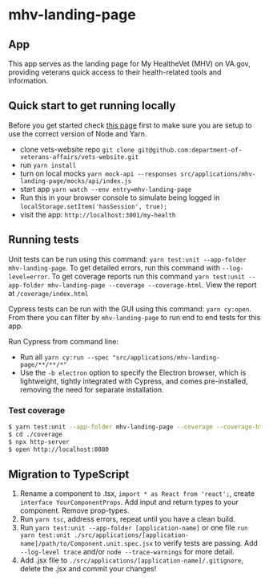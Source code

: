 # mhv-landing-page

## App

This app serves as the landing page for My HealtheVet (MHV) on VA.gov, providing veterans quick access to their health-related tools and information.

## Quick start to get running locally

Before you get started check [this page](https://depo-platform-documentation.scrollhelp.site/developer-docs/setting-up-your-local-frontend-environment) first to make sure you are setup to use the correct version of Node and Yarn.

- clone vets-website repo `git clone git@github.com:department-of-veterans-affairs/vets-website.git`
- run `yarn install`
- turn on local mocks `yarn mock-api --responses src/applications/mhv-landing-page/mocks/api/index.js`
- start app `yarn watch --env entry=mhv-landing-page`
- Run this in your browser console to simulate being logged in `localStorage.setItem('hasSession', true);`
- visit the app: `http://localhost:3001/my-health`

## Running tests

Unit tests can be run using this command: `yarn test:unit --app-folder mhv-landing-page`. To get detailed errors, run this command with `--log-level=error`. To get coverage reports run this command `yarn test:unit --app-folder mhv-landing-page --coverage --coverage-html`. View the report at `/coverage/index.html`

Cypress tests can be run with the GUI using this command: `yarn cy:open`. From there you can filter by `mhv-landing-page` to run end to end tests for this app.

Run Cypress from command line:

- Run all `yarn cy:run --spec "src/applications/mhv-landing-page/**/**/*"`
- Use the `-b electron` option to specify the Electron browser, which is lightweight, tightly integrated with Cypress, and comes pre-installed, removing the need for separate installation.

### Test coverage

```bash
$ yarn test:unit --app-folder mhv-landing-page --coverage --coverage-html
$ cd ./coverage
$ npx http-server
$ open http://localhost:8080
```

## Migration to TypeScript

1. Rename a component to .tsx, `import * as React from 'react';`, create `interface YourComponentProps`. Add input and return types to your component. Remove prop-types.
2. Run `yarn tsc`, address errors, repeat until you have a clean build.
3. Run `yarn test:unit --app-folder [application-name]` or one file `run yarn test:unit ./src/applications/[application-name]/path/to/Component.unit.spec.jsx` to verify tests are passing. Add `--log-level trace` and/or `node --trace-warnings` for more detail.
4. Add .jsx file to `./src/applications/[application-name]/.gitignore`, delete the .jsx and commit your changes!

